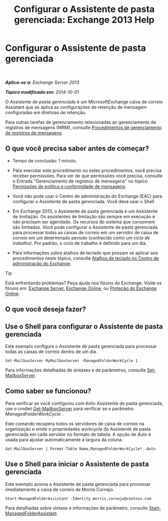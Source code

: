 ﻿---
title: 'Configurar o Assistente de pasta gerenciada: Exchange 2013 Help'
TOCTitle: Configurar o Assistente de pasta gerenciada
ms:assetid: 9fcfb9b6-bd24-4218-a163-bc599cd5476a
ms:mtpsurl: https://technet.microsoft.com/pt-br/library/Bb123958(v=EXCHG.150)
ms:contentKeyID: 50486264
ms.date: 05/22/2018
mtps_version: v=EXCHG.150
ms.translationtype: MT
---

# Configurar o Assistente de pasta gerenciada

 

_**Aplica-se a:** Exchange Server 2013_

_**Tópico modificado em:** 2014-10-01_

O *Assistente de pasta gerenciada* é um MicrosoftExchange caixa de correio Assistant que se aplica as configurações de retenção de mensagem configuradas em diretivas de retenção.

Para outras tarefas de gerenciamento relacionadas ao gerenciamento de registros de mensagens (MRM), consulte [Procedimentos de gerenciamento de registros de mensagens](messaging-records-management-procedures-exchange-2013-help.md).

## O que você precisa saber antes de começar?

  - Tempo de conclusão: 1 minuto.

  - Para executar este procedimento ou estes procedimentos, você precisa receber permissões. Para ver de que permissões você precisa, consulte o Entrada "Gerenciamento de registros de mensagens" no tópico [Permissões de política e conformidade de mensagens](messaging-policy-and-compliance-permissions-exchange-2013-help.md).

  - Você não pode usar o Centro de administração do Exchange (EAC) para configurar o Assistente de pasta gerenciada. Você deve usar o Shell

  - Em Exchange 2013, o Assistente de pasta gerenciada é um Assistente de limitação. Os assistentes de limitação são sempre em execução e não precisam ser agendado. Os recursos do sistema que consomem são limitados. Você pode configurar o Assistente de pasta gerenciada para processar todas as caixas de correio em um servidor de caixa de correio em um determinado período (conhecido como um *ciclo de trabalho)*. Por padrão, o ciclo de trabalho é definido para um dia.

  - Para informações sobre atalhos de teclado que possam se aplicar aos procedimentos neste tópico, consulte [Atalhos de teclado no Centro de administração do Exchange](keyboard-shortcuts-in-the-exchange-admin-center-exchange-online-protection-help.md).


> [!TIP]
> Está enfrentando problemas? Peça ajuda nos fóruns do Exchange. Visite os fóruns em: <A href="https://go.microsoft.com/fwlink/p/?linkid=60612">Exchange Server</A>, <A href="https://go.microsoft.com/fwlink/p/?linkid=267542">Exchange Online</A>, ou <A href="https://go.microsoft.com/fwlink/p/?linkid=285351">Proteção do Exchange Online</A>.



## O que você deseja fazer?

## Use o Shell para configurar o Assistente de pasta gerenciada

Este exemplo configura o Assistente de pasta gerenciada para processar todas as caixas de correio dentro de um dia.

    Set-MailboxServer MyMailboxServer -ManagedFolderWorkCycle 1

Para informações detalhadas de sintaxes e de parâmetros, consulte [Set-MailboxServer](https://technet.microsoft.com/pt-br/library/aa998651\(v=exchg.150\)).

## Como saber se funcionou?

Para verificar se você configurou com êxito Assistente de pasta gerenciada, use o cmdlet [Get-MailboxServer](https://technet.microsoft.com/pt-br/library/bb123539\(v=exchg.150\)) para verificar se o parâmetro *ManagedFolderWorkCycle* .

Este comando recupera todos os servidores de caixa de correio na organização e emite o propriedades workcycle do Assistente de pasta gerenciada em cada servidor no formato de tabela. A opção de *Auto* é usada para ajustar automaticamente a largura da coluna.

    Get-MailboxServer | Format-Table Name,ManagedFolderWorkCycle* -Auto

## Use o Shell para iniciar o Assistente de pasta gerenciada

Este exemplo aciona o Assistente de pasta gerenciada para processar imediatamente a caixa de correio de Morris Cornejo.

    Start-ManagedFolderAssistant -Identity morris.cornejo@contoso.com

Para detalhadas sobre sintaxe e informações de parâmetro, consulte [Start-ManagedFolderAssistant](https://technet.microsoft.com/pt-br/library/aa998864\(v=exchg.150\)).

